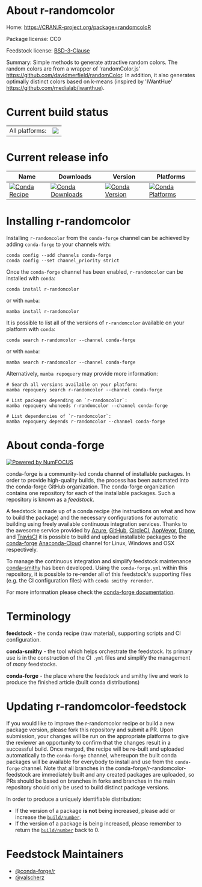 About r-randomcolor
===================

Home: https://CRAN.R-project.org/package=randomcoloR

Package license: CC0

Feedstock license: [BSD-3-Clause](https://github.com/conda-forge/r-randomcolor-feedstock/blob/main/LICENSE.txt)

Summary: Simple methods to generate attractive random colors. The random colors are from a wrapper of 'randomColor.js' <https://github.com/davidmerfield/randomColor>. In addition, it also generates optimally distinct colors based on k-means (inspired by 'IWantHue' <https://github.com/medialab/iwanthue>).

Current build status
====================


<table><tr><td>All platforms:</td>
    <td>
      <a href="https://dev.azure.com/conda-forge/feedstock-builds/_build/latest?definitionId=7285&branchName=main">
        <img src="https://dev.azure.com/conda-forge/feedstock-builds/_apis/build/status/r-randomcolor-feedstock?branchName=main">
      </a>
    </td>
  </tr>
</table>

Current release info
====================

| Name | Downloads | Version | Platforms |
| --- | --- | --- | --- |
| [![Conda Recipe](https://img.shields.io/badge/recipe-r--randomcolor-green.svg)](https://anaconda.org/conda-forge/r-randomcolor) | [![Conda Downloads](https://img.shields.io/conda/dn/conda-forge/r-randomcolor.svg)](https://anaconda.org/conda-forge/r-randomcolor) | [![Conda Version](https://img.shields.io/conda/vn/conda-forge/r-randomcolor.svg)](https://anaconda.org/conda-forge/r-randomcolor) | [![Conda Platforms](https://img.shields.io/conda/pn/conda-forge/r-randomcolor.svg)](https://anaconda.org/conda-forge/r-randomcolor) |

Installing r-randomcolor
========================

Installing `r-randomcolor` from the `conda-forge` channel can be achieved by adding `conda-forge` to your channels with:

```
conda config --add channels conda-forge
conda config --set channel_priority strict
```

Once the `conda-forge` channel has been enabled, `r-randomcolor` can be installed with `conda`:

```
conda install r-randomcolor
```

or with `mamba`:

```
mamba install r-randomcolor
```

It is possible to list all of the versions of `r-randomcolor` available on your platform with `conda`:

```
conda search r-randomcolor --channel conda-forge
```

or with `mamba`:

```
mamba search r-randomcolor --channel conda-forge
```

Alternatively, `mamba repoquery` may provide more information:

```
# Search all versions available on your platform:
mamba repoquery search r-randomcolor --channel conda-forge

# List packages depending on `r-randomcolor`:
mamba repoquery whoneeds r-randomcolor --channel conda-forge

# List dependencies of `r-randomcolor`:
mamba repoquery depends r-randomcolor --channel conda-forge
```


About conda-forge
=================

[![Powered by
NumFOCUS](https://img.shields.io/badge/powered%20by-NumFOCUS-orange.svg?style=flat&colorA=E1523D&colorB=007D8A)](https://numfocus.org)

conda-forge is a community-led conda channel of installable packages.
In order to provide high-quality builds, the process has been automated into the
conda-forge GitHub organization. The conda-forge organization contains one repository
for each of the installable packages. Such a repository is known as a *feedstock*.

A feedstock is made up of a conda recipe (the instructions on what and how to build
the package) and the necessary configurations for automatic building using freely
available continuous integration services. Thanks to the awesome service provided by
[Azure](https://azure.microsoft.com/en-us/services/devops/), [GitHub](https://github.com/),
[CircleCI](https://circleci.com/), [AppVeyor](https://www.appveyor.com/),
[Drone](https://cloud.drone.io/welcome), and [TravisCI](https://travis-ci.com/)
it is possible to build and upload installable packages to the
[conda-forge](https://anaconda.org/conda-forge) [Anaconda-Cloud](https://anaconda.org/)
channel for Linux, Windows and OSX respectively.

To manage the continuous integration and simplify feedstock maintenance
[conda-smithy](https://github.com/conda-forge/conda-smithy) has been developed.
Using the ``conda-forge.yml`` within this repository, it is possible to re-render all of
this feedstock's supporting files (e.g. the CI configuration files) with ``conda smithy rerender``.

For more information please check the [conda-forge documentation](https://conda-forge.org/docs/).

Terminology
===========

**feedstock** - the conda recipe (raw material), supporting scripts and CI configuration.

**conda-smithy** - the tool which helps orchestrate the feedstock.
                   Its primary use is in the construction of the CI ``.yml`` files
                   and simplify the management of *many* feedstocks.

**conda-forge** - the place where the feedstock and smithy live and work to
                  produce the finished article (built conda distributions)


Updating r-randomcolor-feedstock
================================

If you would like to improve the r-randomcolor recipe or build a new
package version, please fork this repository and submit a PR. Upon submission,
your changes will be run on the appropriate platforms to give the reviewer an
opportunity to confirm that the changes result in a successful build. Once
merged, the recipe will be re-built and uploaded automatically to the
`conda-forge` channel, whereupon the built conda packages will be available for
everybody to install and use from the `conda-forge` channel.
Note that all branches in the conda-forge/r-randomcolor-feedstock are
immediately built and any created packages are uploaded, so PRs should be based
on branches in forks and branches in the main repository should only be used to
build distinct package versions.

In order to produce a uniquely identifiable distribution:
 * If the version of a package **is not** being increased, please add or increase
   the [``build/number``](https://docs.conda.io/projects/conda-build/en/latest/resources/define-metadata.html#build-number-and-string).
 * If the version of a package **is** being increased, please remember to return
   the [``build/number``](https://docs.conda.io/projects/conda-build/en/latest/resources/define-metadata.html#build-number-and-string)
   back to 0.

Feedstock Maintainers
=====================

* [@conda-forge/r](https://github.com/conda-forge/r/)
* [@valscherz](https://github.com/valscherz/)

